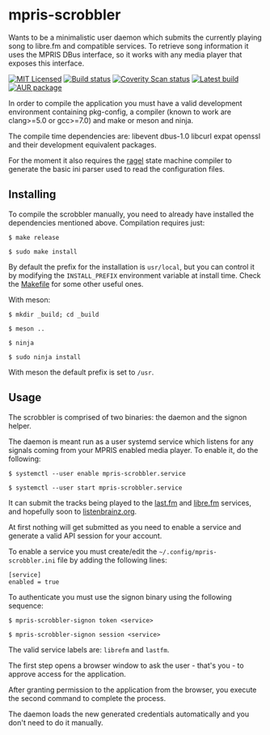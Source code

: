# mpris-scrobbler

Wants to be a minimalistic user daemon which submits the currently playing song to libre.fm and compatible services.
To retrieve song information it uses the MPRIS DBus interface, so it works with any media player that exposes this interface.

[![MIT Licensed](https://img.shields.io/github/license/mariusor/mpris-scrobbler.svg)](https://raw.githubusercontent.com/mariusor/mpris-scrobbler/master/LICENSE)
[![Build status](https://img.shields.io/travis/mariusor/mpris-scrobbler.svg)](https://travis-ci.org/mariusor/mpris-scrobbler)
[![Coverity Scan status](https://img.shields.io/coverity/scan/14230.svg)](https://scan.coverity.com/projects/14230)
[![Latest build](https://img.shields.io/github/release/mariusor/mpris-scrobbler.svg)](https://github.com/mariusor/mpris-scrobbler/releases/latest)
[![AUR package](https://img.shields.io/aur/version/mpris-scrobbler.svg)](https://aur.archlinux.org/packages/mpris-scrobbler/)

In order to compile the application you must have a valid development environment containing pkg-config, a compiler (known to work are clang>=5.0 or gcc>=7.0) and make or meson and ninja.

The compile time dependencies are: libevent dbus-1.0 libcurl expat openssl and their development equivalent packages.

For the moment it also requires the [ragel](http://www.colm.net/open-source/ragel/) state machine compiler to generate the basic ini parser used to read the configuration files.

## Installing

To compile the scrobbler manually, you need to already have installed the dependencies mentioned above. Compilation requires just:

    $ make release

    $ sudo make install

By default the prefix for the installation is `usr/local`, but you can control it by modifying the `INSTALL_PREFIX` environment variable at install time. Check the [Makefile](Makefile) for some other useful ones.

With meson:

    $ mkdir _build; cd _build

    $ meson ..

    $ ninja

    $ sudo ninja install

With meson the default prefix is set to `/usr`.

## Usage

The scrobbler is comprised of two binaries: the daemon and the signon helper.

The daemon is meant run as a user systemd service which listens for any signals coming from your MPRIS enabled media player. To enable it, do the following:

    $ systemctl --user enable mpris-scrobbler.service

    $ systemctl --user start mpris-scrobbler.service

It can submit the tracks being played to the [last.fm](https://last.fm) and [libre.fm](https://libre.fm) services, and hopefully soon to [listenbrainz.org](https://listenbrainz.org/).

At first nothing will get submitted as you need to enable a service and generate a valid API session for your account.

To enable a service you must create/edit the `~/.config/mpris-scrobbler.ini` file by adding the following lines:

    [service]
    enabled = true

To authenticate you must use the signon binary using the following sequence:

    $ mpris-scrobbler-signon token <service>

    $ mpris-scrobbler-signon session <service>

The valid service labels are: `librefm` and `lastfm`.

The first step opens a browser window to ask the user - that's you - to approve access for the application.

After granting permission to the application from the browser, you execute the second command to complete the process.

The daemon loads the new generated credentials automatically and you don't need to do it manually.


